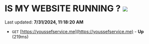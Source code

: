 # IS MY WEBSITE RUNNING ? [![](https://img.shields.io/static/v1?label=Sponsor&message=%E2%9D%A4&logo=GitHub&color=%23fe8e86)](https://github.com/sponsors/Youssef-Lehmam)

Last updated: **7/31/2024, 11:18:20 AM**

- `GET` [https://youssefservice.me](https://youssefservice.me) - **Up** (219ms)
